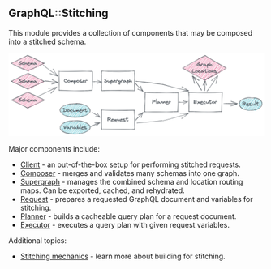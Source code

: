 ## GraphQL::Stitching

This module provides a collection of components that may be composed into a stitched schema.

![Library flow](./images/library.png)

Major components include:

- [Client](./client.md) - an out-of-the-box setup for performing stitched requests.
- [Composer](./composer.md) - merges and validates many schemas into one graph.
- [Supergraph](./supergraph.md) - manages the combined schema and location routing maps. Can be exported, cached, and rehydrated.
- [Request](./request.md) - prepares a requested GraphQL document and variables for stitching.
- [Planner](./planner.md) - builds a cacheable query plan for a request document.
- [Executor](./executor.md) - executes a query plan with given request variables.

Additional topics:

- [Stitching mechanics](./mechanics.md) - learn more about building for stitching.
